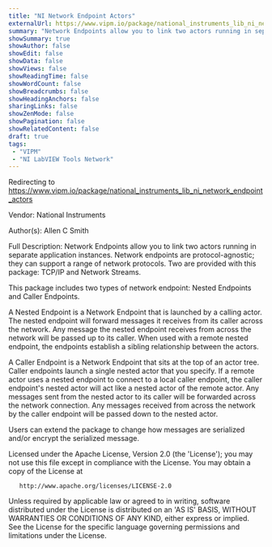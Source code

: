 ```yaml
---
title: "NI Network Endpoint Actors"
externalUrl: https://www.vipm.io/package/national_instruments_lib_ni_network_endpoint_actors
summary: "Network Endpoints allow you to link two actors running in separate application instances."
showSummary: true
showAuthor: false
showEdit: false
showData: false
showViews: false
showReadingTime: false
showWordCount: false
showBreadcrumbs: false
showHeadingAnchors: false
sharingLinks: false
showZenMode: false
showPagination: false
showRelatedContent: false
draft: true
tags:
 - "VIPM"
 - "NI LabVIEW Tools Network"
---
```


Redirecting to https://www.vipm.io/package/national_instruments_lib_ni_network_endpoint_actors

Vendor: National Instruments

Author(s): Allen C Smith
 
Full Description:
Network Endpoints allow you to link two actors running in separate application instances.  Network endpoints are protocol-agnostic; they can support a range of network protocols.  Two are provided with this package:  TCP/IP and Network Streams.

This package includes two types of network endpoint:  Nested Endpoints and Caller Endpoints.

A Nested Endpoint is a Network Endpoint that is launched by a calling actor.  The nested endpoint will forward messages it receives from its caller across the network.    Any message the nested endpoint receives from across the network will be passed up to its caller.  When used with a remote nested endpoint, the endpoints establish a sibling relationship between the actors.

A Caller Endpoint is a Network Endpoint that sits at the top of an actor tree.  Caller endpoints launch a single nested actor that you specify.  If a remote actor uses a nested endpoint to connect to a local caller endpoint, the caller endpoint's nested actor will act like a nested actor of the remote actor.  Any messages sent from the nested actor to its caller will be forwarded across the network connection.  Any messages received from across the network by the caller endpoint will be passed down to the nested actor.

Users can extend the package to change how messages are serialized and/or encrypt the serialized message.

Licensed under the Apache License, Version 2.0 (the 'License');
   you may not use this file except in compliance with the License.
   You may obtain a copy of the License at

       http://www.apache.org/licenses/LICENSE-2.0

   Unless required by applicable law or agreed to in writing, software
   distributed under the License is distributed on an 'AS IS' BASIS,
   WITHOUT WARRANTIES OR CONDITIONS OF ANY KIND, either express or implied.
   See the License for the specific language governing permissions and
   limitations under the License.
